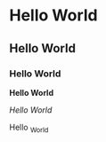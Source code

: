  # Hello World
 ## Hello World
 ### Hello World

 **Hello World**
 
 _Hello World_
 
 Hello <sub>World</sub>
